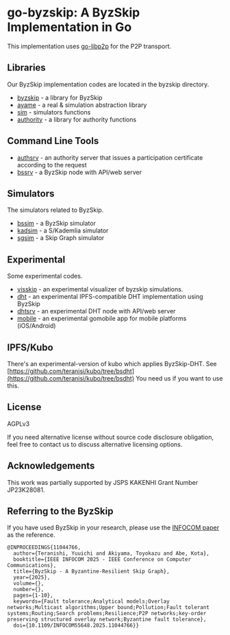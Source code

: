 # go-byzskip: A ByzSkip Implementation in Go

This implementation uses [go-libp2p](https://github.com/libp2p/go-libp2p) for the P2P transport.

## Libraries

Our ByzSkip implementation codes are located in the byzskip directory.

* [byzskip](byzskip) - a library for ByzSkip 
* [ayame](ayame) - a real & simulation abstraction library
* [sim](sim) - simulators functions
* [authority](authority) - a library for authority functions

## Command Line Tools

* [authsrv](cmd/authsrv) - an authority server that issues a participation certificate according to the request
* [bssrv](cmd/bssrv) - a ByzSkip node with API/web server

## Simulators

The simulators related to ByzSkip.

* [bssim](simulators/bssim) - a ByzSkip simulator
* [kadsim](simulators/kadsim) - a S/Kademlia simulator
* [sgsim](simulators/sgsim) - a Skip Graph simulator

## Experimental

Some experimental codes.

* [visskip](simulators/visskip) - an experimental visualizer of byzskip simulations.
* [dht](dht) - an experimental IPFS-compatible DHT implementation using ByzSkip
* [dhtsrv](cmd/dhtsrv) - an experimental DHT node with API/web server
* [mobile](mobile) - an experimental gomobile app for mobile platforms (iOS/Android)

## IPFS/Kubo

There's an experimental-version of kubo which applies ByzSkip-DHT.
See [https://github.com/teranisi/kubo/tree/bsdht](https://github.com/teranisi/kubo/tree/bsdht)
You need  us if you want to use this.


## License

AGPLv3

If you need alternative license without source code disclosure obligation, feel free to contact us to discuss alternative licensing options.

## Acknowledgements

This work was partially supported by JSPS KAKENHI Grant Number JP23K28081.

## Referring to the ByzSkip
If you have used ByzSkip in your research, please use the [INFOCOM paper](https://ieeexplore.ieee.org/document/11044766) as the reference.

```
@INPROCEEDINGS{11044766,
  author={Teranishi, Yuuichi and Akiyama, Toyokazu and Abe, Kota},
  booktitle={IEEE INFOCOM 2025 - IEEE Conference on Computer Communications}, 
  title={ByzSkip - A Byzantine-Resilient Skip Graph}, 
  year={2025},
  volume={},
  number={},
  pages={1-10},
  keywords={Fault tolerance;Analytical models;Overlay networks;Multicast algorithms;Upper bound;Pollution;Fault tolerant systems;Routing;Search problems;Resilience;P2P networks;key-order preserving structured overlay network;Byzantine fault tolerance},
  doi={10.1109/INFOCOM55648.2025.11044766}}
```
